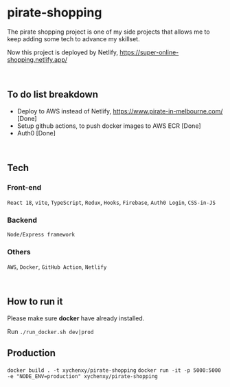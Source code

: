 # pirate-shopping

The pirate shopping project is one of my side projects that allows me to keep adding some tech to advance my skillset.

Now this project is deployed by Netlify, https://super-online-shopping.netlify.app/

<br/>

## To do list breakdown

-   Deploy to AWS instead of Netlify, https://www.pirate-in-melbourne.com/ [Done]
-   Setup github actions, to push docker images to AWS ECR [Done]
-   Auth0 [Done]


<br/>

## Tech

### Front-end

`React 18`, `vite`, `TypeScript`, `Redux`, `Hooks`, `Firebase`, `Auth0 Login`, `CSS-in-JS`

### Backend

`Node/Express framework`

### Others

`AWS`, `Docker`, `GitHub Action`, `Netlify`

<br/>

## How to run it

Please make sure **docker** have already installed.

Run `./run_docker.sh dev|prod`

## Production

`docker build . -t xychenxy/pirate-shopping`
`docker run -it -p 5000:5000 -e "NODE_ENV=production" xychenxy/pirate-shopping`
